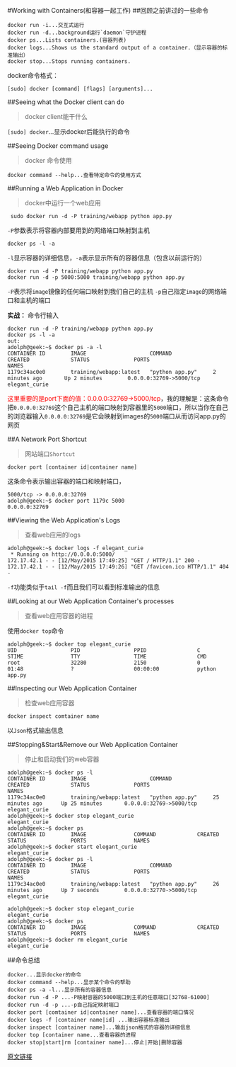 #Working with Containers(和容器一起工作)
##回顾之前讲过的一些命令
```shell
docker run -i...交互式运行
docker run -d...background运行`daemon`守护进程
docker ps...Lists containers.(容器列表)
docker logs...Shows us the standard output of a container.（显示容器的标准输出）
docker stop...Stops running containers.
```

docker命令格式：
```shell
[sudo] docker [command] [flags] [arguments]...
```
##Seeing what the Docker client can do
>docker client能干什么

`[sudo] docker`...显示docker后能执行的命令

##Seeing Docker command usage
>docker 命令使用

```language
docker command --help...查看特定命令的使用方式
```

##Running a Web Application in Docker
>docker中运行一个web应用

```language
 sudo docker run -d -P training/webapp python app.py
```

`-P`参数表示将容器内部要用到的网络端口映射到主机

```language
docker ps -l -a
```
`-l`显示容器的详细信息，`-a`表示显示所有的容器信息（包含以前运行的）

```language
docker run -d -P training/webapp python app.py
docker run -d -p 5000:5000 training/webapp python app.py
```
`-P`表示将`image`镜像的任何端口映射到我们自己的主机
`-p`自己指定`image`的网络端口和主机的端口

**实战：**
命令行输入
```language
docker run -d -P training/webapp python app.py
docker ps -l -a
out:
adolph@geek:~$ docker ps -a -l
CONTAINER ID        IMAGE                    COMMAND             CREATED             STATUS              PORTS                     NAMES
1179c34ac0e0        training/webapp:latest   "python app.py"     2 minutes ago       Up 2 minutes        0.0.0.0:32769->5000/tcp   elegant_curie
```
<span style="color:red;">这里重要的是port下面的值：0.0.0.0:32769->5000/tcp</span>，我的理解是：这条命令把`0.0.0.0:32769`这个自己主机的端口映射到容器里的`5000`端口，所以当你在自己的浏览器输入`0.0.0.0:32769`是它会映射到images的`5000`端口从而访问app.py的网页

##A Network Port Shortcut
>网站端口`Shortcut`

```language
docker port [container id|container name]
```
这条命令表示输出容器的端口和映射端口，
```language
5000/tcp -> 0.0.0.0:32769
adolph@geek:~$ docker port 1179c 5000
0.0.0.0:32769
```

##Viewing the Web Application's Logs
>查看web应用的logs

```language
adolph@geek:~$ docker logs -f elegant_curie 
 * Running on http://0.0.0.0:5000/
172.17.42.1 - - [12/May/2015 17:49:25] "GET / HTTP/1.1" 200 -
172.17.42.1 - - [12/May/2015 17:49:26] "GET /favicon.ico HTTP/1.1" 404 -
```
`-f`功能类似于`tail -f`而且我们可以看到标准输出的信息

##Looking at our Web Application Container's processes
>查看web应用容器的进程

使用`docker top`命令

```language
adolph@geek:~$ docker top elegant_curie 
UID                 PID                 PPID                C                   STIME               TTY                 TIME                CMD
root                32280               2150                0                   01:48               ?                   00:00:00            python app.py

```

##Inspecting our Web Application Container
>检查web应用容器

```language
docker inspect comtainer name
```
以`Json`格式输出信息

##Stopping&Start&Remove our Web Application Container
>停止和启动我们的web容器

```language
adolph@geek:~$ docker ps -l
CONTAINER ID        IMAGE                    COMMAND             CREATED             STATUS              PORTS                     NAMES
1179c34ac0e0        training/webapp:latest   "python app.py"     25 minutes ago      Up 25 minutes       0.0.0.0:32769->5000/tcp   elegant_curie       
adolph@geek:~$ docker stop elegant_curie 
elegant_curie
adolph@geek:~$ docker ps
CONTAINER ID        IMAGE               COMMAND             CREATED             STATUS              PORTS               NAMES                                                 
adolph@geek:~$ docker start elegant_curie 
elegant_curie
adolph@geek:~$ docker ps -l
CONTAINER ID        IMAGE                    COMMAND             CREATED             STATUS              PORTS                     NAMES
1179c34ac0e0        training/webapp:latest   "python app.py"     26 minutes ago      Up 7 seconds        0.0.0.0:32770->5000/tcp   elegant_curie       

adolph@geek:~$ docker stop elegant_curie 
elegant_curie
adolph@geek:~$ docker ps
CONTAINER ID        IMAGE               COMMAND             CREATED             STATUS              PORTS               NAMES
adolph@geek:~$ docker rm elegant_curie 
elegant_curie
```
##命令总结
```shell
docker...显示docker的命令
docker command --help...显示某个命令的帮助
docker ps -a -l...显示所有的容器信息
docker run -d -P ...-P映射容器的5000端口到主机的任意端口[32768-61000]
docker run -d -p ...-p自己指定映射端口
docker port [comtainer id|container name]...查看容器的端口情况
docker logs -f [container name|id] ...输出容器标准输出
docker inspect [container name]...输出json格式的容器的详细信息
docker top [container name...查看容器的进程
docker stop|start|rm [container name]...停止|开始|删除容器

```

[原文链接](https://docs.docker.com/userguide/usingdocker/)





